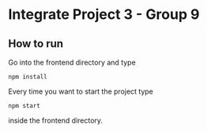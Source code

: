 # Integrate Project 3 - Group 9
## How to run
Go into the frontend directory and type
```
npm install
```
Every time you want to start the project type
```
npm start
```
inside the frontend directory.
